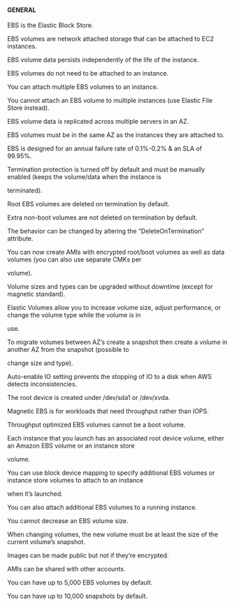 #### GENERAL


EBS is the Elastic Block Store.


EBS volumes are network attached storage that can be attached to EC2 instances.


EBS volume data persists independently of the life of the instance.


EBS volumes do not need to be attached to an instance.


You can attach multiple EBS volumes to an instance.


You cannot attach an EBS volume to multiple instances (use Elastic File Store instead).


EBS volume data is replicated across multiple servers in an AZ.


EBS volumes must be in the same AZ as the instances they are attached to.


EBS is designed for an annual failure rate of 0.1%-0.2% & an SLA of 99.95%.


Termination protection is turned off by default and must be manually enabled (keeps the volume/data when the instance is

terminated).


Root EBS volumes are deleted on termination by default.


Extra non-boot volumes are not deleted on termination by default.


The behavior can be changed by altering the “DeleteOnTermination” attribute.


You can now create AMIs with encrypted root/boot volumes as well as data volumes (you can also use separate CMKs per

volume).


Volume sizes and types can be upgraded without downtime (except for magnetic standard).


Elastic Volumes allow you to increase volume size, adjust performance, or change the volume type while the volume is in

use.


To migrate volumes between AZ’s create a snapshot then create a volume in another AZ from the snapshot (possible to

change size and type).


Auto-enable IO setting prevents the stopping of IO to a disk when AWS detects inconsistencies.


The root device is created under /dev/sda1 or /dev/xvda.


Magnetic EBS is for workloads that need throughput rather than IOPS.


Throughput optimized EBS volumes cannot be a boot volume.


Each instance that you launch has an associated root device volume, either an Amazon EBS volume or an instance store

volume.


You can use block device mapping to specify additional EBS volumes or instance store volumes to attach to an instance

when it’s launched.


You can also attach additional EBS volumes to a running instance.


You cannot decrease an EBS volume size.


When changing volumes, the new volume must be at least the size of the current volume’s snapshot.


Images can be made public but not if they’re encrypted.


AMIs can be shared with other accounts.


You can have up to 5,000 EBS volumes by default.


You can have up to 10,000 snapshots by default.

